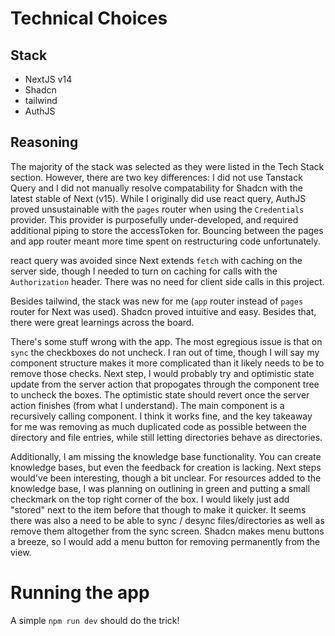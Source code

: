 # Technical Choices

## Stack
- NextJS v14
- Shadcn
- tailwind
- AuthJS


## Reasoning
The majority of the stack was selected as they were listed in the Tech Stack section. However, there are two key differences: I did not use Tanstack Query and I did not manually resolve compatability for Shadcn with the latest stable of Next (v15). While I originally did use react query, AuthJS proved unsustainable with the `pages` router when using the `Credentials` provider. This provider is purposefully under-developed, and required additional piping to store the accessToken for. Bouncing between the pages and app router meant more time spent on restructuring code unfortunately.

react query was avoided since Next extends `fetch` with caching on the server side, though I needed to turn on caching for calls with the `Authorization` header. There was no need for client side calls in this project. 

Besides tailwind, the stack was new for me (`app` router instead of `pages` router for Next was used). Shadcn proved intuitive and easy. Besides that, there were great learnings across the board. 

There's some stuff wrong with the app. The most egregious issue is that on `sync` the checkboxes do not uncheck. I ran out of time, though I will say my component structure makes it more complicated than it likely needs to be to remove those checks. Next step, I would probably try and optimistic state update from the server action that propogates through the component tree to uncheck the boxes. The optimistic state should revert once the server action finishes (from what I understand). The main component is a recursively calling component. I think it works fine, and the key takeaway for me was removing as much duplicated code as possible between the directory and file entries, while still letting directories behave as directories. 

Additionally, I am missing the knowledge base functionality. You can create knowledge bases, but even the feedback for creation is lacking. Next steps would've been interesting, though a bit unclear. For resources added to the knowledge base, I was planning on outlining in green and putting a small checkmark on the top right corner of the box. I would likely just add  "stored" next to the item before that though to make it quicker. It seems there was also a need to be able to sync / desync files/directories as well as remove them altogether from the sync screen. Shadcn makes menu buttons a breeze, so I would add a menu button for removing permanently from the view.


# Running the app
A simple `npm run dev` should do the trick!
